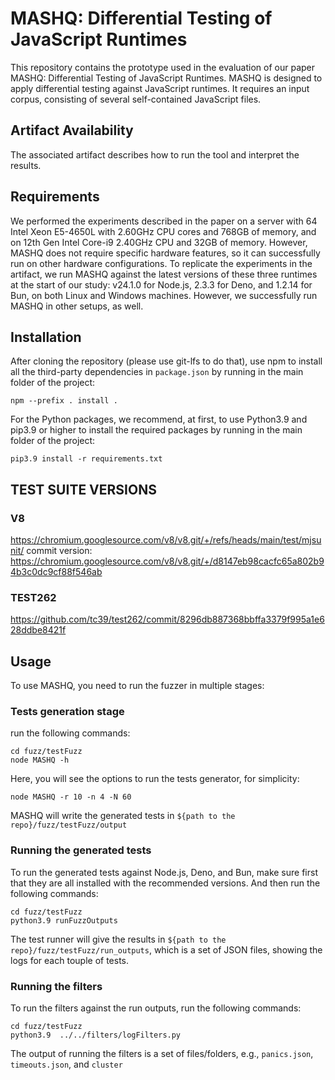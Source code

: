# MASHQ: Differential Testing of JavaScript Runtimes 
This repository contains the prototype used in the evaluation of our paper MASHQ: Differential Testing of JavaScript Runtimes.
MASHQ is designed to apply differential testing against JavaScript runtimes. It requires an input corpus, consisting of several self-contained JavaScript files.

## Artifact Availability 
The associated artifact describes how to run the tool and interpret the results.


## Requirements
We performed the experiments described in the paper on a server with 64 Intel Xeon E5-4650L with 2.60GHz CPU cores and 768GB of memory, and on  12th Gen Intel Core-i9 2.40GHz CPU and 32GB of memory. However, MASHQ does not require specific hardware features, so it can successfully run on other hardware configurations. To replicate the experiments in the artifact, we run MASHQ against the latest versions of these three runtimes at the start of our study: v24.1.0 for Node.js, 2.3.3 for Deno, and 1.2.14 for Bun, on both Linux and Windows machines. However, we successfully run MASHQ in other setups, as well.

## Installation
After cloning the repository (please use git-lfs to do that), use npm to install all the third-party dependencies in `package.json` by running in the main folder of the project:
```shell
npm --prefix . install .
```
For the Python packages, we recommend, at first, to use Python3.9 and pip3.9 or higher to install the required packages by running in the main folder of the project: 
```shell
pip3.9 install -r requirements.txt
```
## TEST SUITE VERSIONS
### V8
 https://chromium.googlesource.com/v8/v8.git/+/refs/heads/main/test/mjsunit/ 
 commit version: https://chromium.googlesource.com/v8/v8.git/+/d8147eb98cacfc65a802b94b3c0dc9cf88f546ab

### TEST262
 https://github.com/tc39/test262/commit/8296db887368bbffa3379f995a1e628ddbe8421f

## Usage
To use MASHQ, you need to run the fuzzer in multiple stages: 
### Tests generation stage
run the following commands: 
```shell
cd fuzz/testFuzz
node MASHQ -h
```
Here, you will see the options to run the tests generator, for simplicity: 
```shell
node MASHQ -r 10 -n 4 -N 60 
```
MASHQ will write the generated tests in `${path to the repo}/fuzz/testFuzz/output`

### Running the generated tests
To run the generated tests against Node.js, Deno, and Bun, make sure first that they are all installed with the recommended versions. And then run the following commands: 
```shell
cd fuzz/testFuzz
python3.9 runFuzzOutputs
```
The test runner will give the results in `${path to the repo}/fuzz/testFuzz/run_outputs`, which is a set of JSON files, showing the logs for each touple of tests. 

### Running the filters
To run the filters against the run outputs, run the following commands: 
```shell
cd fuzz/testFuzz
python3.9  ../../filters/logFilters.py 
```
The output of running the filters is a set of files/folders, e.g., `panics.json`, `timeouts.json`, and `cluster`  
